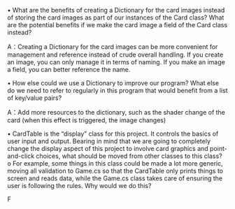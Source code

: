 • What are the benefits of creating a Dictionary for the card images instead of storing the card images 
as part of our instances of the Card class? What are the potential benefits if we make the card image 
a field of the Card class instead? 

A：Creating a Dictionary for the card images can be more convenient for management and reference instead of crude overall handling. If you create an image, you can only manage it in terms of naming.
If you make an image a field, you can better reference the name.


 
• How else could we use a Dictionary to improve our program? What else do we need to refer to 
regularly in this program that would benefit from a list of key/value pairs? 

A：Add more resources to the dictionary, such as the shader change of the card (when this effect is triggered, the image changes)



 
• CardTable is the “display” class for this project. It controls the basics of user input and output. 
Bearing in mind that we are going to completely change the display aspect of this project to involve 
card graphics and point-and-click choices, what should be moved from other classes to this class?  
o For example, some things in this class could be made a lot more generic, moving all 
validation to Game.cs so that the CardTable only prints things to screen and reads data, 
while the Game.cs class takes care of ensuring the user is following the rules. Why would we 
do this? 





F

